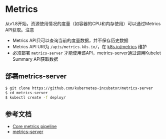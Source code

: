 # Metrics

从v1.8开始，资源使用情况的度量（如容器的CPU和内存使用）可以通过Metrics API获取。注意

- Metrics API只可以查询当前的度量数据，并不保存历史数据
- Metrics API URI为 `/apis/metrics.k8s.io/`，在 [k8s.io/metrics](https://github.com/kubernetes/metrics) 维护
- 必须部署 `metrics-server` 才能使用该API，metrics-server通过调用Kubelet Summary API获取数据

## 部署metrics-server

```sh
$ git clone https://github.com/kubernetes-incubator/metrics-server
$ cd metrics-server
$ kubectl create -f deploy/
```

## 参考文档

- [Core metrics pipeline](https://kubernetes.io/docs/tasks/debug-application-cluster/core-metrics-pipeline/)
- [metrics-server](https://github.com/kubernetes-incubator/metrics-server)

